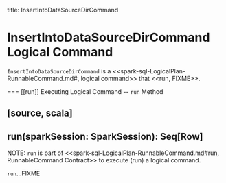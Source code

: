 title: InsertIntoDataSourceDirCommand

# InsertIntoDataSourceDirCommand Logical Command

`InsertIntoDataSourceDirCommand` is a <<spark-sql-LogicalPlan-RunnableCommand.md#, logical command>> that <<run, FIXME>>.

=== [[run]] Executing Logical Command -- `run` Method

[source, scala]
----
run(sparkSession: SparkSession): Seq[Row]
----

NOTE: `run` is part of <<spark-sql-LogicalPlan-RunnableCommand.md#run, RunnableCommand Contract>> to execute (run) a logical command.

`run`...FIXME
